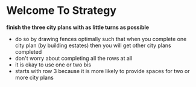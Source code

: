 # Welcome To Strategy

**finish the three city plans with as little turns as possible**

- do so by drawing fences optimally such that when you complete one city plan (by building estates) then you will get other city plans completed
- don't worry about completing all the rows at all
- it is okay to use one or two bis
- starts with row 3 because it is more likely to provide spaces for two or more city plans

